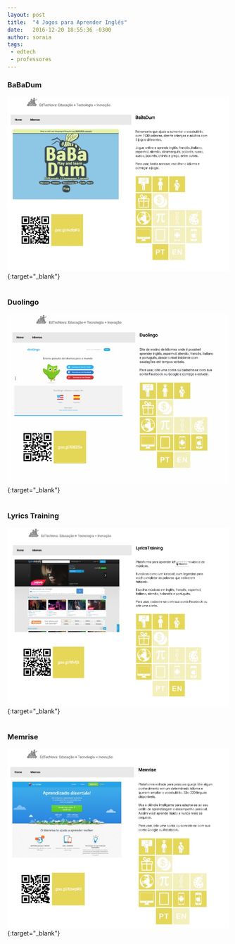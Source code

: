 ```yaml
---
layout: post
title:  "4 Jogos para Aprender Inglês"
date:   2016-12-20 18:55:36 -0300
author: soraia
tags: 
 - edtech
 - professores
---
```


### BaBaDum

[![BaBaDum](/images/babadum-edtecnova.jpg)](http://edtecnova.com.br/?page=37){:target="_blank"}
<br/><br/>

### Duolingo

[![Duolingo](/images/duolingo-edtecnova.jpg)](http://edtecnova.com.br/?page=39){:target="_blank"}
<br/><br/>

### Lyrics Training

[![Lyrics Training](/images/lyrics-edtecnova.jpg)](http://edtecnova.com.br/?page=43){:target="_blank"}
<br/><br/>

### Memrise

[![Memrise](/images/memrise-edtecnova.jpg)](http://edtecnova.com.br/?page=44){:target="_blank"}
<br/><br/>
